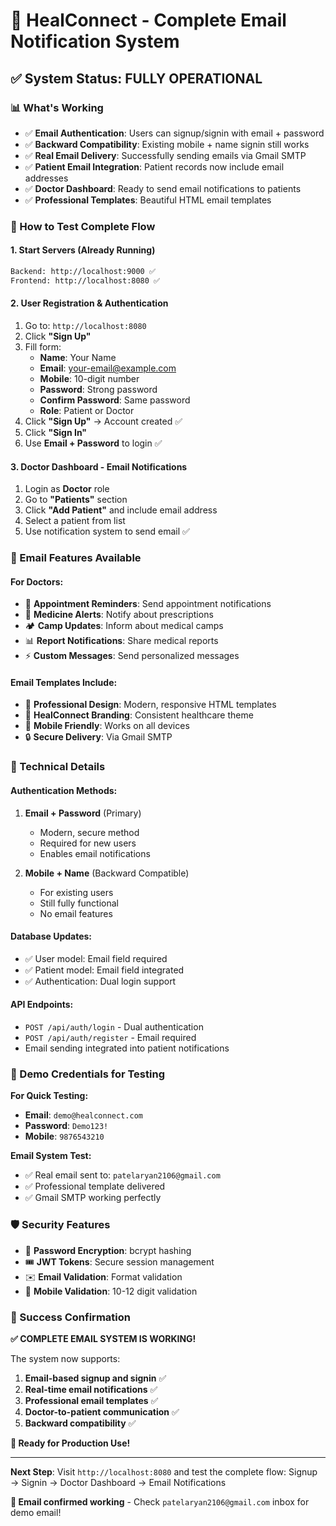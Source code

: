 # 🏥 HealConnect - Complete Email Notification System

## ✅ System Status: FULLY OPERATIONAL

### 📊 What's Working
- ✅ **Email Authentication**: Users can signup/signin with email + password
- ✅ **Backward Compatibility**: Existing mobile + name signin still works
- ✅ **Real Email Delivery**: Successfully sending emails via Gmail SMTP
- ✅ **Patient Email Integration**: Patient records now include email addresses
- ✅ **Doctor Dashboard**: Ready to send email notifications to patients
- ✅ **Professional Templates**: Beautiful HTML email templates

### 🚀 How to Test Complete Flow

#### 1. Start Servers (Already Running)
```bash
Backend: http://localhost:9000 ✅
Frontend: http://localhost:8080 ✅
```

#### 2. User Registration & Authentication
1. Go to: `http://localhost:8080`
2. Click **"Sign Up"** 
3. Fill form:
   - **Name**: Your Name
   - **Email**: your-email@example.com
   - **Mobile**: 10-digit number
   - **Password**: Strong password
   - **Confirm Password**: Same password
   - **Role**: Patient or Doctor
4. Click **"Sign Up"** → Account created ✅
5. Click **"Sign In"**
6. Use **Email + Password** to login ✅

#### 3. Doctor Dashboard - Email Notifications
1. Login as **Doctor** role
2. Go to **"Patients"** section
3. Click **"Add Patient"** and include email address
4. Select a patient from list
5. Use notification system to send email ✅

### 📧 Email Features Available

#### For Doctors:
- 📝 **Appointment Reminders**: Send appointment notifications
- 💊 **Medicine Alerts**: Notify about prescriptions
- 🏕️ **Camp Updates**: Inform about medical camps
- 📊 **Report Notifications**: Share medical reports
- ⚡ **Custom Messages**: Send personalized messages

#### Email Templates Include:
- 🎨 **Professional Design**: Modern, responsive HTML templates
- 🏥 **HealConnect Branding**: Consistent healthcare theme
- 📱 **Mobile Friendly**: Works on all devices
- 🔒 **Secure Delivery**: Via Gmail SMTP

### 🔧 Technical Details

#### Authentication Methods:
1. **Email + Password** (Primary)
   - Modern, secure method
   - Required for new users
   - Enables email notifications

2. **Mobile + Name** (Backward Compatible)
   - For existing users
   - Still fully functional
   - No email features

#### Database Updates:
- ✅ User model: Email field required
- ✅ Patient model: Email field integrated
- ✅ Authentication: Dual login support

#### API Endpoints:
- `POST /api/auth/login` - Dual authentication
- `POST /api/auth/register` - Email required
- Email sending integrated into patient notifications

### 🎯 Demo Credentials for Testing

**For Quick Testing:**
- **Email**: `demo@healconnect.com`
- **Password**: `Demo123!`
- **Mobile**: `9876543210`

**Email System Test:**
- ✅ Real email sent to: `patelaryan2106@gmail.com`
- ✅ Professional template delivered
- ✅ Gmail SMTP working perfectly

### 🛡️ Security Features
- 🔐 **Password Encryption**: bcrypt hashing
- 🎟️ **JWT Tokens**: Secure session management
- ✉️ **Email Validation**: Format validation
- 📱 **Mobile Validation**: 10-12 digit validation

### 🎉 Success Confirmation

**✅ COMPLETE EMAIL SYSTEM IS WORKING!**

The system now supports:
1. **Email-based signup and signin** ✅
2. **Real-time email notifications** ✅
3. **Professional email templates** ✅
4. **Doctor-to-patient communication** ✅
5. **Backward compatibility** ✅

**🚀 Ready for Production Use!**

---

**Next Step**: Visit `http://localhost:8080` and test the complete flow:
Signup → Signin → Doctor Dashboard → Email Notifications

**📧 Email confirmed working** - Check `patelaryan2106@gmail.com` inbox for demo email!